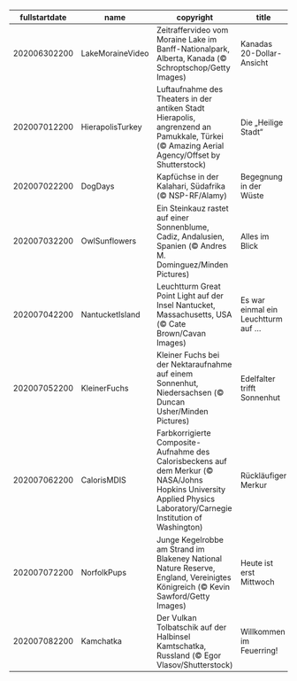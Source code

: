 |fullstartdate|name|copyright|title|image|
|--|--|--|--|--|
202006302200|LakeMoraineVideo|Zeitraffervideo vom Moraine Lake im Banff-Nationalpark, Alberta, Kanada (© Schroptschop/Getty Images)|Kanadas 20-Dollar-Ansicht|![](/de-DE/2020/07/202006302200LakeMoraineVideo.jpg)|
202007012200|HierapolisTurkey|Luftaufnahme des Theaters in der antiken Stadt Hierapolis, angrenzend an Pamukkale, Türkei (© Amazing Aerial Agency/Offset by Shutterstock)|Die „Heilige Stadt“|![](/de-DE/2020/07/202007012200HierapolisTurkey.jpg)|
202007022200|DogDays|Kapfüchse in der Kalahari, Südafrika (© NSP-RF/Alamy)|Begegnung in der Wüste|![](/de-DE/2020/07/202007022200DogDays.jpg)|
202007032200|OwlSunflowers|Ein Steinkauz rastet auf einer Sonnenblume, Cadiz, Andalusien, Spanien (© Andres M. Dominguez/Minden Pictures)|Alles im Blick|![](/de-DE/2020/07/202007032200OwlSunflowers.jpg)|
202007042200|NantucketIsland|Leuchtturm Great Point Light auf der Insel Nantucket, Massachusetts, USA (© Cate Brown/Cavan Images)|Es war einmal ein Leuchtturm auf …|![](/de-DE/2020/07/202007042200NantucketIsland.jpg)|
202007052200|KleinerFuchs|Kleiner Fuchs bei der Nektaraufnahme auf einem Sonnenhut, Niedersachsen (© Duncan Usher/Minden Pictures)|Edelfalter trifft Sonnenhut|![](/de-DE/2020/07/202007052200KleinerFuchs.jpg)|
202007062200|CalorisMDIS|Farbkorrigierte Composite-Aufnahme des Calorisbeckens auf dem Merkur (© NASA/Johns Hopkins University Applied Physics Laboratory/Carnegie Institution of Washington)|Rückläufiger Merkur|![](/de-DE/2020/07/202007062200CalorisMDIS.jpg)|
202007072200|NorfolkPups|Junge Kegelrobbe am Strand im Blakeney National Nature Reserve, England, Vereinigtes Königreich (© Kevin Sawford/Getty Images)|Heute ist erst Mittwoch|![](/de-DE/2020/07/202007072200NorfolkPups.jpg)|
202007082200|Kamchatka|Der Vulkan Tolbatschik auf der Halbinsel Kamtschatka, Russland (© Egor Vlasov/Shutterstock)|Willkommen im Feuerring!|![](/de-DE/2020/07/202007082200Kamchatka.jpg)|
